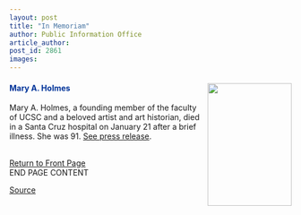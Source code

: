 ```yaml
---
layout: post
title: "In Memoriam"
author: Public Information Office
article_author: 
post_id: 2861
images:
---
```


<h4>
  <img align="right" border="0" height="219" src="../art/holmes_mary.150.jpg" width="150" alt=""><font color="#003399">Mary A. Holmes</font>
</h4>
<p>
  Mary A. Holmes, a founding member of the faculty of UCSC and a beloved artist and art historian, died in a Santa Cruz hospital on January 21 after a brief illness. She was 91. <a href="http://www.ucsc.edu/news_events/press_releases/01-02/01-23.holmes.html">See press release</a>.
</p>
<p>
  <br>
  <a href="../../index.html">Return to Front Page</a><br>
  END PAGE CONTENT
</p>
<p><a href="http://www1.ucsc.edu/currents/01-02/01-28/inmemoriam.html" title="Permalink to inmemoriam">Source</a></p>
